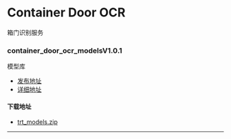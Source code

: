 #  Container Door OCR
箱门识别服务
### container_door_ocr_modelsV1.0.1
模型库
* [发布地址](https://github.com/jadehh/ContainerDoorOCR/releases/tag/container_door_ocr_modelsV1.0.1)
* [详细地址](https://github.com/jadehh/jadehh_file/releases/tag/container_door_ocr_modelsV1.0.1)
#### 下载地址
* [trt_models.zip](https://github.com/jadehh/jadehh_file/releases/download/container_door_ocr_modelsV1.0.1/trt_models.zip)
---